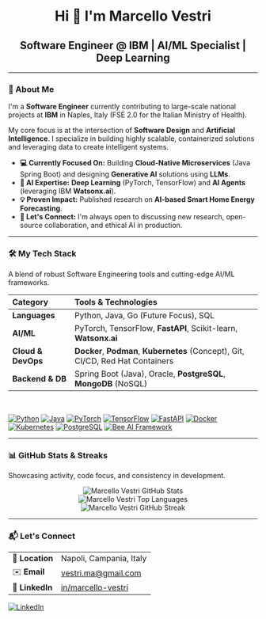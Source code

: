 <div align="center">
    <h1>Hi 👋 I'm Marcello Vestri</h1>
    <h2>Software Engineer @ IBM | AI/ML Specialist | Deep Learning</h2>
    
    
</div>

---

### 🚀 About Me
I'm a **Software Engineer** currently contributing to large-scale national projects at **IBM** in Naples, Italy (FSE 2.0 for the Italian Ministry of Health).

My core focus is at the intersection of **Software Design** and **Artificial Intelligence**. I specialize in building highly scalable, containerized solutions and leveraging data to create intelligent systems.

- **💻 Currently Focused On:** Building **Cloud-Native Microservices** (Java Spring Boot) and designing **Generative AI** solutions using **LLMs**.
- **🧠 AI Expertise:** **Deep Learning** (PyTorch, TensorFlow) and **AI Agents** (leveraging IBM **Watsonx.ai**).
- **💡 Proven Impact:** Published research on **AI-based Smart Home Energy Forecasting**.
- **🤝 Let's Connect:** I'm always open to discussing new research, open-source collaboration, and ethical AI in production.

---

### 🛠️ My Tech Stack
A blend of robust Software Engineering tools and cutting-edge AI/ML frameworks.

| Category | Tools & Technologies |
| :--- | :--- |
| **Languages** | Python, Java, Go (Future Focus), SQL |
| **AI/ML** | PyTorch, TensorFlow, **FastAPI**, Scikit-learn, **Watsonx.ai** |
| **Cloud & DevOps** | **Docker**, **Podman**, **Kubernetes** (Concept), Git, CI/CD, Red Hat Containers |
| **Backend & DB** | Spring Boot (Java), Oracle, **PostgreSQL**, **MongoDB** (NoSQL) |

<br>

<p align="left">
<a href="https://www.python.org/" target="_blank"><img src="https://img.shields.io/badge/Python-3776AB?style=for-the-badge&logo=python&logoColor=white" alt="Python" /></a>
<a href="https://www.oracle.com/java/" target="_blank"><img src="https://img.shields.io/badge/Java-007396?style=for-the-badge&logo=java&logoColor=white" alt="Java" /></a>
<a href="https://pytorch.org/" target="_blank"><img src="https://img.shields.io/badge/PyTorch-EE4C2C?style=for-the-badge&logo=pytorch&logoColor=white" alt="PyTorch" /></a>
<a href="https://www.tensorflow.org/" target="_blank"><img src="https://img.shields.io/badge/TensorFlow-FF6F00?style=for-the-badge&logo=tensorflow&logoColor=white" alt="TensorFlow" /></a>
<a href="https://fastapi.tiangolo.com/" target="_blank"><img src="https://img.shields.io/badge/FastAPI-009688?style=for-the-badge&logo=fastapi&logoColor=white" alt="FastAPI" /></a>
<a href="https://www.docker.com/" target="_blank"><img src="https://img.shields.io/badge/Docker-2496ED?style=for-the-badge&logo=docker&logoColor=white" alt="Docker" /></a>
<a href="https://kubernetes.io/" target="_blank"><img src="https://img.shields.io/badge/Kubernetes-326CE5?style=for-the-badge&logo=kubernetes&logoColor=white" alt="Kubernetes" /></a>
<a href="https://www.postgresql.org/" target="_blank"><img src="https://img.shields.io/badge/PostgreSQL-316192?style=for-the-badge&logo=postgresql&logoColor=white" alt="PostgreSQL" /></a>
<a href="https://github.com/i-am-bee/beeai-framework" target="_blank"><img src="https://img.shields.io/badge/Bee%20AI%20Framework-0062FF?style=for-the-badge&logo=ibm&logoColor=white" alt="Bee AI Framework" /></a>
</p>

---

### 📊 GitHub Stats & Streaks
Showcasing activity, code focus, and consistency in development.

<div align="center">
    <img src="https://github-readme-stats.vercel.app/api?username=Marcello-Vestri&show_icons=true&theme=radical&include_all_commits=true&count_private=true&hide_border=true" alt="Marcello Vestri GitHub Stats"/>
    <br/>
    <img src="https://github-readme-stats.vercel.app/api/top-langs/?username=Marcello-Vestri&layout=compact&theme=radical&hide_border=true&langs_count=6" alt="Marcello Vestri Top Languages"/>
    <br/>
    <img src="https://github-readme-streak-stats.demolab.com?user=Marcello-Vestri&theme=radical&hide_border=true" alt="Marcello Vestri GitHub Streak"/>
</div>

---

### 📬 Let's Connect

| | |
| :--- | :--- |
| 📍 **Location** | Napoli, Campania, Italy |
| ✉️ **Email** | [vestri.ma@gmail.com](mailto:vestri.ma@gmail.com) |
| 🔗 **LinkedIn** | [in/marcello-vestri](https://www.linkedin.com/in/marcello-vestri) |

<p align="left">
    <a href="https://www.linkedin.com/in/marcello-vestri" target="_blank">
        <img src="https://img.shields.io/badge/LinkedIn-0077B5?style=for-the-badge&logo=linkedin&logoColor=white" alt="LinkedIn"/>
    </a>
</p>
